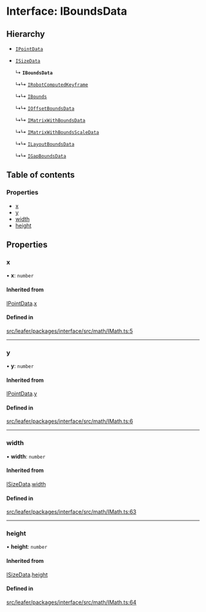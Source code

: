 # Interface: IBoundsData

## Hierarchy

- [`IPointData`](IPointData.md)

- [`ISizeData`](ISizeData.md)

  ↳ **`IBoundsData`**

  ↳↳ [`IRobotComputedKeyframe`](IRobotComputedKeyframe.md)

  ↳↳ [`IBounds`](IBounds.md)

  ↳↳ [`IOffsetBoundsData`](IOffsetBoundsData.md)

  ↳↳ [`IMatrixWithBoundsData`](IMatrixWithBoundsData.md)

  ↳↳ [`IMatrixWithBoundsScaleData`](IMatrixWithBoundsScaleData.md)

  ↳↳ [`ILayoutBoundsData`](ILayoutBoundsData.md)

  ↳↳ [`IGapBoundsData`](IGapBoundsData.md)

## Table of contents

### Properties

- [x](IBoundsData.md#x)
- [y](IBoundsData.md#y)
- [width](IBoundsData.md#width)
- [height](IBoundsData.md#height)

## Properties

### x

• **x**: `number`

#### Inherited from

[IPointData](IPointData.md).[x](IPointData.md#x)

#### Defined in

[src/leafer/packages/interface/src/math/IMath.ts:5](https://github.com/leaferjs/leafer/blob/9496e2973fd92c147ae5dbbf3c11ffcd5991c0f1/packages/interface/src/math/IMath.ts#L5)

___

### y

• **y**: `number`

#### Inherited from

[IPointData](IPointData.md).[y](IPointData.md#y)

#### Defined in

[src/leafer/packages/interface/src/math/IMath.ts:6](https://github.com/leaferjs/leafer/blob/9496e2973fd92c147ae5dbbf3c11ffcd5991c0f1/packages/interface/src/math/IMath.ts#L6)

___

### width

• **width**: `number`

#### Inherited from

[ISizeData](ISizeData.md).[width](ISizeData.md#width)

#### Defined in

[src/leafer/packages/interface/src/math/IMath.ts:63](https://github.com/leaferjs/leafer/blob/9496e2973fd92c147ae5dbbf3c11ffcd5991c0f1/packages/interface/src/math/IMath.ts#L63)

___

### height

• **height**: `number`

#### Inherited from

[ISizeData](ISizeData.md).[height](ISizeData.md#height)

#### Defined in

[src/leafer/packages/interface/src/math/IMath.ts:64](https://github.com/leaferjs/leafer/blob/9496e2973fd92c147ae5dbbf3c11ffcd5991c0f1/packages/interface/src/math/IMath.ts#L64)
